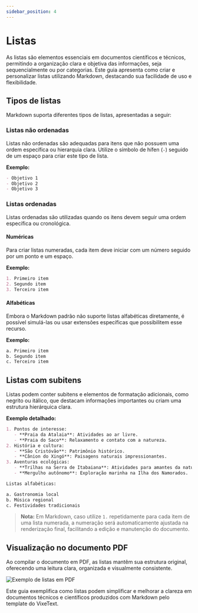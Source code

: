```yaml
---
sidebar_position: 4
---
```


# Listas

As listas são elementos essenciais em documentos científicos e técnicos, permitindo a organização clara e objetiva das informações, seja sequencialmente ou por categorias. Este guia apresenta como criar e personalizar listas utilizando Markdown, destacando sua facilidade de uso e flexibilidade.

## Tipos de listas

Markdown suporta diferentes tipos de listas, apresentadas a seguir:

### Listas não ordenadas

Listas não ordenadas são adequadas para itens que não possuem uma ordem específica ou hierarquia clara. Utilize o símbolo de hífen (`-`) seguido de um espaço para criar este tipo de lista.

**Exemplo:**

```md
- Objetivo 1
- Objetivo 2
- Objetivo 3
```

### Listas ordenadas

Listas ordenadas são utilizadas quando os itens devem seguir uma ordem específica ou cronológica.

#### Numéricas

Para criar listas numeradas, cada item deve iniciar com um número seguido por um ponto e um espaço.

**Exemplo:**

```md
1. Primeiro item
2. Segundo item
3. Terceiro item
```

#### Alfabéticas

Embora o Markdown padrão não suporte listas alfabéticas diretamente, é possível simulá-las ou usar extensões específicas que possibilitem esse recurso.

**Exemplo:**

```md
a. Primeiro item
b. Segundo item
c. Terceiro item
```

## Listas com subitens

Listas podem conter subitens e elementos de formatação adicionais, como negrito ou itálico, que destacam informações importantes ou criam uma estrutura hierárquica clara.

**Exemplo detalhado:**

```md
1. Pontos de interesse:
   - **Praia da Atalaia**: Atividades ao ar livre.
   - **Praia do Saco**: Relaxamento e contato com a natureza.
2. História e cultura:
   - **São Cristóvão**: Patrimônio histórico.
   - **Cânion do Xingó**: Paisagens naturais impressionantes.
3. Aventuras ecológicas:
   - **Trilhas na Serra de Itabaiana**: Atividades para amantes da natureza.
   - **Mergulho autônomo**: Exploração marinha na Ilha dos Namorados.

Listas alfabéticas:

a. Gastronomia local
b. Música regional
c. Festividades tradicionais
```

> **Nota:** Em Markdown, caso utilize `1.` repetidamente para cada item de uma lista numerada, a numeração será automaticamente ajustada na renderização final, facilitando a edição e manutenção do documento.

## Visualização no documento PDF

Ao compilar o documento em PDF, as listas mantêm sua estrutura original, oferecendo uma leitura clara, organizada e visualmente consistente.

![Exemplo de listas em PDF](../../assets/img/exemplo-de-lista.png)

Este guia exemplifica como listas podem simplificar e melhorar a clareza em documentos técnicos e científicos produzidos com Markdown pelo template do VixeText.
